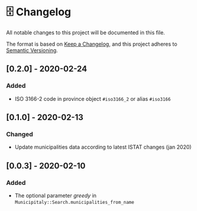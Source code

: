 # 🗄 Changelog

All notable changes to this project will be documented in this file.

The format is based on [Keep a Changelog](https://keepachangelog.com/en/1.0.0/),
and this project adheres to [Semantic Versioning](https://semver.org/spec/v2.0.0.html).

## [0.2.0] - 2020-02-24

### Added

- ISO 3166-2 code in province object `#iso3166_2` or alias `#iso3166`


## [0.1.0] - 2020-02-13

### Changed

- Update municipalities data according to latest ISTAT changes (jan 2020)


## [0.0.3] - 2020-02-10

### Added

- The optional parameter *greedy* in `Municipitaly::Search.municipalities_from_name`
